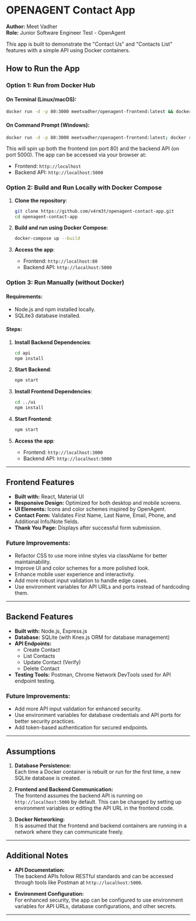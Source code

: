 # OPENAGENT Contact App

**Author:** Meet Vadher  
**Role:** Junior Software Engineer Test - OpenAgent

This app is built to demonstrate the "Contact Us" and "Contacts List" features with a simple API using Docker containers.

## How to Run the App

### Option 1: Run from Docker Hub

#### On Terminal (Linux/macOS):
```bash
docker run -d -p 80:3000 meetvadher/openagent-frontend:latest && docker run -d -p 5000:5000 meetvadher/openagent-backend:latest
```

#### On Command Prompt (Windows):
```bash
docker run -d -p 80:3000 meetvadher/openagent-frontend:latest; docker run -d -p 5000:5000 meetvadher/openagent-backend:latest
```

This will spin up both the frontend (on port 80) and the backend API (on port 5000). The app can be accessed via your browser at:

- Frontend: `http://localhost`
- Backend API: `http://localhost:5000`

### Option 2: Build and Run Locally with Docker Compose

1. **Clone the repository**:
    ```bash
    git clone https://github.com/v4rm3t/openagent-contact-app.git
    cd openagent-contact-app
    ```

2. **Build and run using Docker Compose**:
    ```bash
    docker-compose up --build
    ```

3. **Access the app**:
   - Frontend: `http://localhost:80`
   - Backend API: `http://localhost:5000`

### Option 3: Run Manually (without Docker)

#### Requirements:
- Node.js and npm installed locally.
- SQLite3 database installed.

#### Steps:
1. **Install Backend Dependencies**:
    ```bash
    cd api
    npm install
    ```

2. **Start Backend**:
    ```bash
    npm start
    ```

3. **Install Frontend Dependencies**:
    ```bash
    cd ../ui
    npm install
    ```

4. **Start Frontend**:
    ```bash
    npm start
    ```

5. **Access the app**:
   - Frontend: `http://localhost:3000`
   - Backend API: `http://localhost:5000`

---

## Frontend Features

- **Built with:** React, Material UI
- **Responsive Design:** Optimized for both desktop and mobile screens.
- **UI Elements:** Icons and color schemes inspired by OpenAgent.
- **Contact Form:** Validates First Name, Last Name, Email, Phone, and Additional Info/Note fields.
- **Thank You Page:** Displays after successful form submission.

### Future Improvements:
- Refactor CSS to use more inline styles via className for better maintainability.
- Improve UI and color schemes for a more polished look.
- Enhance mobile user experience and interactivity.
- Add more robust input validation to handle edge cases.
- Use environment variables for API URLs and ports instead of hardcoding them.

---

## Backend Features

- **Built with:** Node.js, Express.js
- **Database:** SQLite (with Knex.js ORM for database management)
- **API Endpoints:**
  - Create Contact
  - List Contacts
  - Update Contact (Verify)
  - Delete Contact
- **Testing Tools:** Postman, Chrome Network DevTools used for API endpoint testing.

### Future Improvements:
- Add more API input validation for enhanced security.
- Use environment variables for database credentials and API ports for better security practices.
- Add token-based authentication for secured endpoints.

---

## Assumptions

1. **Database Persistence:**  
   Each time a Docker container is rebuilt or run for the first time, a new SQLite database is created.

2. **Frontend and Backend Communication:**  
   The frontend assumes the backend API is running on `http://localhost:5000` by default. This can be changed by setting up environment variables or editing the API URL in the frontend code.

3. **Docker Networking:**  
   It is assumed that the frontend and backend containers are running in a network where they can communicate freely.

---

## Additional Notes

- **API Documentation:**  
  The backend APIs follow RESTful standards and can be accessed through tools like Postman at `http://localhost:5000`.

- **Environment Configuration:**  
  For enhanced security, the app can be configured to use environment variables for API URLs, database configurations, and other secrets.

---